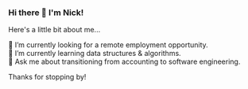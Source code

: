 ### Hi there 👋 I'm Nick!

Here's a little bit about me...

🔭 I’m currently looking for a remote employment opportunity.    
🌱 I’m currently learning data structures & algorithms.    
💬 Ask me about transitioning from accounting to software engineering.    

Thanks for stopping by!

<!--
**nickabate/nickabate** is a ✨ _special_ ✨ repository because its `README.md` (this file) appears on your GitHub profile.

Here are some ideas to get you started:

- 🔭 I’m currently working on ...
- 🌱 I’m currently learning ...
- 👯 I’m looking to collaborate on ...
- 🤔 I’m looking for help with ...
- 💬 Ask me about ...
- 📫 How to reach me: ...
- 😄 Pronouns: ...
- ⚡ Fun fact: ...
-->
